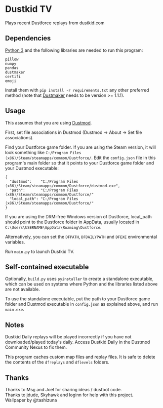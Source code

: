 # Dustkid TV

Plays recent Dustforce replays from dustkid.com


## Dependencies

 [Python 3](https://www.python.org/downloads/) and the following libraries are needed to run this program:

```
pillow
numpy
pandas
dustmaker
certifi
emoji
```

Install them with `pip install -r requirements.txt` any other preferred method (note that [Dustmaker](https://github.com/msg555/dustmaker) needs to be version >= 1.1.1).


## Usage

This assumes that you are using [Dustmod](https://dustmod.com/).

First, set file associations in Dustmod (Dustmod → About → Set file associations).

Find your Dustforce game folder. If you are using the Steam version, it will look something like `C:/Program Files (x86)/Steam/steamapps/common/Dustforce/`. Edit the `config.json` file in this program's main folder so that it points to your Dustforce game folder and your Dustmod executable:

```
{
  "dustmod":    "C:/Program Files (x86)/Steam/steamapps/common/Dustforce/dustmod.exe",
  "path":       "C:/Program Files (x86)/Steam/steamapps/common/Dustforce/"
  "local_path": "C:/Program Files (x86)/Steam/steamapps/common/Dustforce/"
}
```

If you are using the DRM-free Windows version of Dustforce, local_path should point to the Dustforce folder in AppData, usually located in `C:\Users\USERNAME\AppData\Roaming\Dustforce`.

Alternatively, you can set the `DFPATH`, `DFDAILYPATH` and `DFEXE` environmental variables.

Run `main.py` to launch Dustkid TV.


## Self-contained executable

Optionally, `build.py` uses `pyinstaller` to create a standalone executable, which can be used on systems where Python and the libraries listed above are not available.

To use the standalone executable, put the path to your Dustforce game folder and Dustmod executable in `config.json` as explained above, and run `main.exe`.


## Notes

Dustkid Daily replays will be played incorrectly if you have not downloaded/played today's daily. Access Dustkid Daily in the Dustmod Community Nexus to fix them.

This program caches custom map files and replay files. It is safe to delete the contents of the `dfreplays` and `dflevels` folders.


## Thanks

Thanks to Msg and Joel for sharing ideas / dustbot code.  
Thanks to jdude, Skyhawk and loginn for help with this project.  
Wallpaper by @tashizuna
